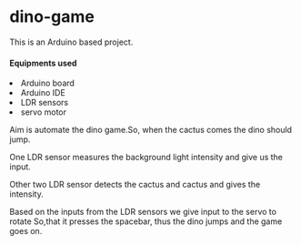 # dino-game
This is an Arduino based project.
<h4>Equipments used</h4>
<li>Arduino board</li>
<li>Arduino IDE</li>
<li>LDR sensors</li>
<li>servo motor</li>
<p>Aim is automate the dino game.So, when the cactus comes the dino should jump.</p>
<p>One LDR sensor measures the background light intensity and give us the input.</p>
<p>Other two LDR sensor detects the cactus and cactus and gives the intensity.</p>
<p>Based on the inputs from the LDR sensors we give input to the servo to rotate So,that it presses the spacebar, thus the dino jumps and the game goes on.</p>

